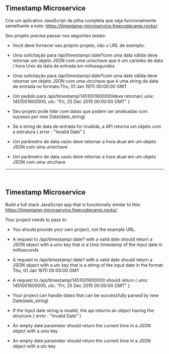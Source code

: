## Timestamp Microservice

Crie um aplicativo JavaScript de pilha completa que seja funcionalmente semelhante a este: https://timestamp-microservice.freecodecamp.rocks/.

Seu projeto precisa passar nos seguintes testes:

  - Você deve fornecer seu próprio projeto, não o URL de exemplo.

  - Uma solicitação para /api/timestamp/:date?com uma data válida deve retornar um objeto JSON com uma unixchave que é um carimbo de data / hora Unix da data de entrada em milissegundos

  - Uma solicitação para /api/timestamp/:date?com uma data válida deve retornar um objeto JSON com uma utcchave que é uma string da data de entrada no formato:Thu, 01 Jan 1970 00:00:00 GMT

  - Um pedido para /api/timestamp/1451001600000deve retornar{ unix: 1451001600000, utc: "Fri, 25 Dec 2015 00:00:00 GMT" }

  - Seu projeto pode lidar com datas que podem ser analisadas com sucesso por new Date(date_string)

  - Se a string de data de entrada for inválida, a API retorna um objeto com a estrutura { error : "Invalid Date" }

  - Um parâmetro de data vazio deve retornar a hora atual em um objeto JSON com uma unixchave

  - Um parâmetro de data vazio deve retornar a hora atual em um objeto JSON com uma utcchave

<hr>
<br>

## Timestamp Microservice

Build a full stack JavaScript app that is functionally similar to this: https://timestamp-microservice.freecodecamp.rocks/.


Your project needs to pass in:

  - You should provide your own project, not the example URL.

  - A request to /api/timestamp/:date? with a valid date should return a JSON object with a unix key that is a Unix timestamp of the input date in milliseconds

  - A request to /api/timestamp/:date? with a valid date should return a JSON object with a utc key that is a string of the input date in the format: Thu, 01 Jan 1970 00:00:00 GMT

  - A request to /api/timestamp/1451001600000 should return { unix: 1451001600000, utc: "Fri, 25 Dec 2015 00:00:00 GMT" }

  - Your project can handle dates that can be successfully parsed by new Date(date_string)

  - If the input date string is invalid, the api returns an object having the structure { error : "Invalid Date" }

  - An empty date parameter should return the current time in a JSON object with a unix key

  - An empty date parameter should return the current time in a JSON object with a utc key